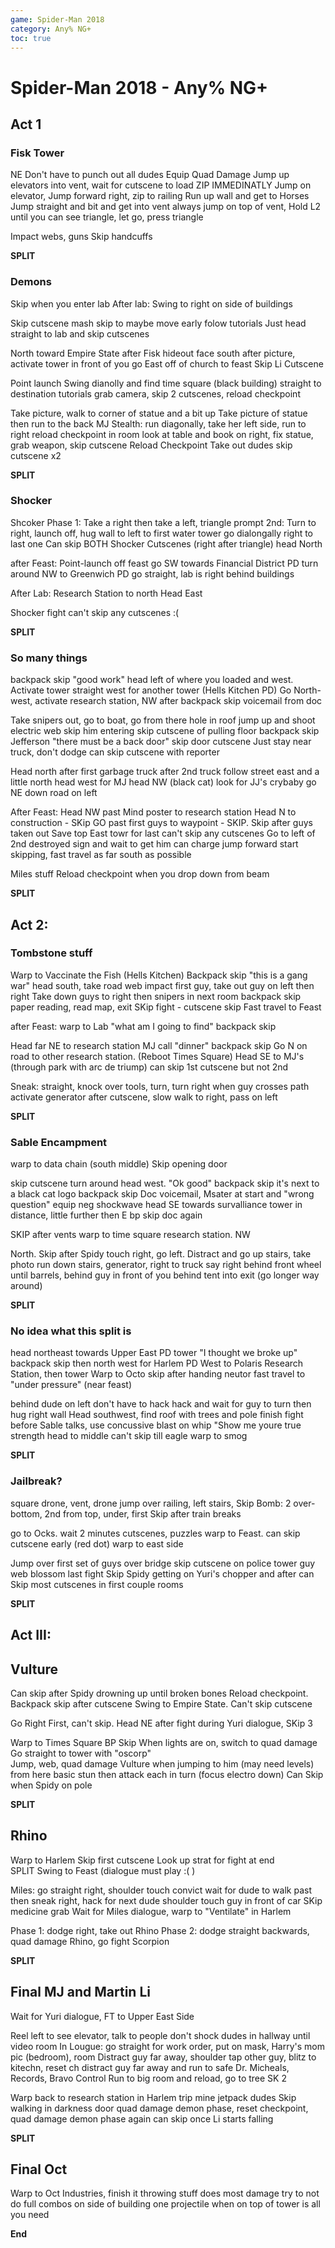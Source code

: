 ```yaml
---
game: Spider-Man 2018
category: Any% NG+
toc: true
---
```

# Spider-Man 2018 - Any% NG+

## Act 1
### Fisk Tower
NE 
Don't have to punch out all dudes
Equip Quad Damage
Jump up elevators into vent, wait for cutscene to load 
ZIP IMMEDINATLY 
Jump on elevator, Jump forward right, zip to railing
Run up wall and get to Horses
Jump straight and bit and get into vent
always jump on top of vent, Hold L2 until you can see triangle, 
let go, press triangle 

Impact webs, guns
Skip handcuffs

**SPLIT**

### Demons
Skip when you enter lab
After lab: 
Swing to right on side of buildings

Skip cutscene
mash skip to maybe move early
folow tutorials
Just head straight to lab and skip cutscenes

North toward Empire State after Fisk hideout
face south after picture, activate tower in front of you
go East off of church to feast
Skip Li Cutscene

Point launch
Swing dianolly and find time square (black building) 
straight to destination
tutorials
grab camera, skip 2 cutscenes, reload checkpoint

Take picture, walk to corner of statue and a bit up
Take picture of statue then run to the back
MJ Stealth: run diagonally, take her left side, run to right
reload checkpoint in room 
look at table and book on right, fix statue, grab weapon, skip cutscene
Reload Checkpoint
Take out dudes
skip cutscene x2

**SPLIT**

### Shocker
Shcoker Phase 1: 
Take a right then take a left, triangle prompt
2nd: Turn to right, launch off, hug wall to left to first water tower
go dialongally right to last one
Can skip BOTH Shocker Cutscenes (right after triangle)
head North 

after Feast: 
Point-launch off feast
go SW towards Financial District PD
turn around NW to Greenwich PD
go straight, lab is right behind buildings

After Lab:
Research Station to north
Head East

Shocker fight
can't skip any cutscenes :( 

**SPLIT**

### So many things
backpack skip "good work" 
head left of where you loaded and west. Activate tower 
straight west for another tower (Hells Kitchen PD)
Go North-west, activate research station, NW after
backpack skip voicemail from doc

Take snipers out, go to boat, go from there
hole in roof
jump up and shoot electric web
skip him entering
skip cutscene of pulling floor
backpack skip Jefferson "there must be a back door" 
skip door cutscene
Just stay near truck, don't dodge
can skip cutscene with reporter

Head north after first garbage truck
after 2nd truck follow street east and a little north
head west for MJ
head NW (black cat) look for JJ's crybaby
go NE down road on left

After Feast: Head NW past Mind poster to research station
Head N to construction - SKip 
GO past first guys to waypoint - SKIP. Skip after guys taken out
Save top East towr for last
can't skip any cutscenes
Go to left of 2nd destroyed sign and wait to get him
can charge jump forward
start skipping, fast travel as far south as possible

Miles stuff
Reload checkpoint when you drop down from beam

**SPLIT**

## Act 2: 

### Tombstone stuff

Warp to Vaccinate the Fish (Hells Kitchen)
Backpack skip "this is a gang war" 
head south, take road
web impact first guy, take out guy on left then right
Take down guys to right then snipers in next room
backpack skip paper reading, read map, exit SKip 
fight - cutscene skip
Fast travel to Feast

after Feast: warp to Lab
"what am I going to find" backpack skip

Head far NE to research station
MJ call "dinner" backpack skip
Go N on road to other research station. (Reboot Times Square)
Head SE to MJ's (through park with arc de triump)
can skip 1st cutscene but not 2nd 

Sneak: straight, knock over tools, turn, turn right when guy crosses path
activate generator after cutscene, slow walk to right, pass on left

**SPLIT**

### Sable Encampment
warp to data chain (south middle) 
Skip opening door

skip cutscene turn around head west. "Ok good" backpack skip
it's next to a black cat logo
backpack skip Doc voicemail, Msater at start and "wrong question" equip neg shockwave 
head SE towards survalliance tower in distance, little further then E 
bp skip doc again


SKIP after vents
warp to time square research station. NW

North. Skip after Spidy
touch right, go left. Distract and go up stairs, take photo
run down stairs, generator, right to truck
say right behind front wheel until barrels, behind guy in front of you
behind tent into exit (go longer way around)

**SPLIT** 

### No idea what this split is
head northeast towards Upper East PD tower
"I thought we broke up" backpack skip
then north west for Harlem PD
West to Polaris Research Station, then tower
Warp to Octo
skip after handing neutor 
fast travel to "under pressure" (near feast)

behind dude on left don't have to hack 
hack and wait for guy to turn then hug right wall
Head southwest, find roof with trees and pole
finish fight before Sable talks, use concussive blast on whip 
"Show me youre true strength head to middle
can't skip till eagle
warp to smog

**SPLIT**

### Jailbreak?
square drone, vent, drone
jump over railing, left stairs, Skip
Bomb: 2 over- bottom, 2nd from top, under, first
Skip after train breaks

go to Ocks.
wait 2 minutes
cutscenes, puzzles
warp to Feast. can skip cutscene early (red dot) 
warp to east side

Jump over first set of guys over bridge
skip cutscene on police tower guy
web blossom last fight
Skip Spidy getting on Yuri's chopper and after
can Skip most cutscenes in first couple rooms

**SPLIT**

## Act III:

## Vulture
Can skip after Spidy drowning up until broken bones
Reload checkpoint.
Backpack skip after cutscene
Swing to Empire State. Can't skip cutscene

Go Right First, can't skip. 
Head NE after fight during Yuri dialogue, SKip 3

Warp to Times Square
BP Skip When lights are on, switch to quad damage
Go straight to tower with "oscorp"  
Jump, web, quad damage Vulture when jumping to him (may need levels)
from here basic stun then attack each in turn (focus electro down)
Can Skip when Spidy on pole

**SPLIT**

## Rhino
Warp to Harlem
Skip first cutscene
Look up strat for fight at end  
SPLIT
Swing to Feast (dialogue must play :( )

Miles: go straight right, shoulder touch convict 
wait for dude to walk past then sneak right, hack for next dude
shoulder touch guy in front of car   SKip medicine grab
Wait for Miles dialogue, warp to "Ventilate" in Harlem

Phase 1: dodge right, take out Rhino
Phase 2: dodge straight backwards, quad damage Rhino, go fight Scorpion

**SPLIT**  

## Final MJ and Martin Li
Wait for Yuri dialogue, FT to Upper East Side

Reel left to see elevator, talk to people
don't shock dudes in hallway until video room
In Lougue: go straight for work order, put on mask, Harry's mom pic (bedroom), room
Distract guy far away, shoulder tap other guy, blitz to kitechn, reset ch
distract guy far away and run to safe 
Dr. Micheals, Records, Bravo Control
Run to big room and reload, go to tree SK 2 

Warp back to research station in Harlem
trip mine jetpack dudes
Skip walking in darkness door
quad damage demon phase, reset checkpoint, quad damage demon phase again
can skip once Li starts falling

**SPLIT**

## Final Oct
Warp to Oct Industries, finish it
throwing stuff does most damage
try to not do full combos on side of building 
one projectile when on top of tower is all you need

**End**
